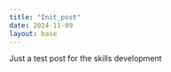 ```yaml
---
title: "Init_post"
date: 2024-11-09
layout: base
---
```


Just a test post for the skills development

